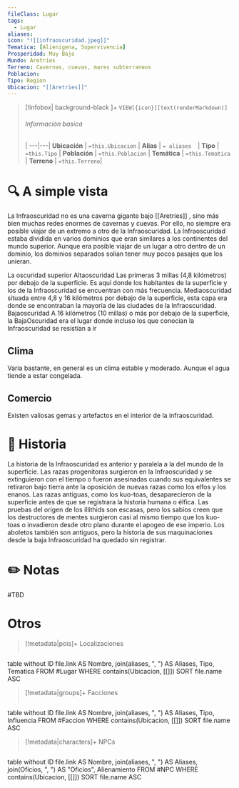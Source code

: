 ```yaml
---
fileClass: Lugar
tags:
  - Lugar
aliases: 
icon: "![[infraoscuridad.jpeg]]"
Tematica: [Alienigena, Supervivencia]
Prosperidad: Muy Bajo
Mundo: Aretries
Terreno: Cavernas, cuevas, mares subterraneos
Poblacion: 
Tipo: Region
Ubicacion: "[[Aretries]]"
---
```



> [!infobox| background-black ]+
> `VIEW[{icon}][text(renderMarkdown)]`
> ###### Información basica
>  |
> ---|---|
>  **Ubicación** | `=this.Ubicacion` |
> **Alias** | `= aliases  `|
> **Tipo** | `=this.Tipo` |
> **Población** | `=this.Poblacion` |
> **Temática** | `=this.Tematica` |
> **Terreno** | `=this.Terreno`|

# 🔍 A simple vista

La Infraoscuridad no es una caverna gigante bajo [[Aretries]]  , sino más bien muchas redes enormes de cavernas y cuevas. Por ello, no siempre era posible viajar de un extremo a otro de la Infraoscuridad. La Infraoscuridad estaba dividida en varios dominios que eran similares a los continentes del mundo superior. Aunque era posible viajar de un lugar a otro dentro de un dominio, los dominios separados solían tener muy pocos pasajes que los unieran.

La oscuridad superior Altaoscuridad Las primeras 3 millas (4,8 kilómetros) por debajo de la superficie. Es aquí donde los habitantes de la superficie y los de la Infraoscuridad se encuentran con más frecuencia. Mediaoscuridad situada entre 4,8 y 16 kilómetros por debajo de la superficie, esta capa era donde se encontraban la mayoría de las ciudades de la Infraoscuridad. Bajaoscuridad A 16 kilómetros (10 millas) o más por debajo de la superficie, la BajaOscuridad era el lugar donde incluso los que conocían la Infraoscuridad se resistían a ir

## Clima

Varia bastante, en general es un clima estable y moderado. Aunque el agua tiende a estar congelada.

## Comercio

Existen valiosas gemas y artefactos en el interior de la infraoscuridad.

# 📜 Historia

La historia de la Infraoscuridad es anterior y paralela a la del mundo de la superficie. Las razas progenitoras surgieron en la Infraoscuridad y se extinguieron con el tiempo o fueron asesinadas cuando sus equivalentes se retiraron bajo tierra ante la oposición de nuevas razas como los elfos y los enanos. Las razas antiguas, como los kuo-toas, desaparecieron de la superficie antes de que se registrara la historia humana o élfica. Las pruebas del origen de los illithids son escasas, pero los sabios creen que los destructores de mentes surgieron casi al mismo tiempo que los kuo-toas o invadieron desde otro plano durante el apogeo de ese imperio. Los aboletos también son antiguos, pero la historia de sus maquinaciones desde la baja Infraoscuridad ha quedado sin registrar.

# ✏️ Notas

#TBD

# Otros

> [!metadata|pois]+ Localizaciones
> ```dataview
table without ID file.link AS Nombre, join(aliases, ", ") AS Aliases, Tipo, Tematica
FROM #Lugar
WHERE  contains(Ubicacion, [[]])
SORT file.name ASC

> [!metadata|groups]+ Facciones
> ```dataview
table without ID file.link AS Nombre, join(aliases, ", ") AS Aliases, Tipo, Influencia
FROM #Faccion
WHERE  contains(Ubicacion, [[]])
SORT file.name ASC

> [!metadata|characters]+ NPCs
> ```dataview
table without ID file.link AS Nombre, join(aliases, ", ") AS Aliases, join(Oficios, ", ") AS "Oficios", Alienamiento
FROM #NPC
WHERE  contains(Ubicacion, [[]])
SORT file.name ASC